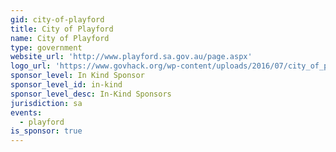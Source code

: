 ```yaml
---
gid: city-of-playford
title: City of Playford
name: City of Playford
type: government
website_url: 'http://www.playford.sa.gov.au/page.aspx'
logo_url: 'https://www.govhack.org/wp-content/uploads/2016/07/city_of_playford.png'
sponsor_level: In Kind Sponsor
sponsor_level_id: in-kind
sponsor_level_desc: In-Kind Sponsors
jurisdiction: sa
events:
  - playford
is_sponsor: true
---
```


